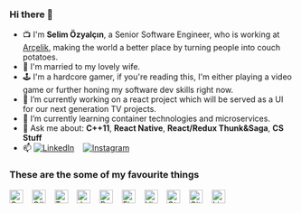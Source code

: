 ### Hi there 👋

<!--
**Galdoren/Galdoren** is a ✨ _special_ ✨ repository because its `README.md` (this file) appears on your GitHub profile.

Here are some ideas to get you started:

- 🔭 I’m currently working on ...
- 🌱 I’m currently learning ...
- 👯 I’m looking to collaborate on ...
- 🤔 I’m looking for help with ...
- 💬 Ask me about ...
- 📫 How to reach me: ...
- 😄 Pronouns: ...
- ⚡ Fun fact: ...
-->

- 📺 I'm **Selim Özyalçın**, a Senior Software Engineer, who is working at [Arçelik](https://www.arcelik.com.tr/), making the world a better place by turning people into couch potatoes.
- 💍 I'm married to my lovely wife.
- 🕹 I'm a hardcore gamer, if you're reading this, I'm either playing a video game or further honing my software dev skills right now.
- 🔭 I’m currently working on a react project which will be served as a UI for our next generation TV projects.
- 🌱 I’m currently learning container technologies and microservices.
- 💬 Ask me about: **C++11**, **React Native**, **React/Redux Thunk&Saga**, **CS Stuff**
- 📫 [![LinkedIn](https://img.shields.io/badge/linkedin-%230077B5.svg?&style=for-the-badge&logo=linkedin&logoColor=white)](https://www.linkedin.com/in/selim-%C3%B6zyal%C3%A7in-b2634256/)&nbsp;&nbsp;&nbsp;&nbsp;[![Instagram](https://img.shields.io/badge/instagram-%23E4405F.svg?&style=for-the-badge&logo=instagram&logoColor=white)](https://www.instagram.com/ozyalcinselim/)

### These are the some of my favourite things
<img src="https://raw.githubusercontent.com/isocpp/logos/master/cpp_logo.svg" alt="C++" height="24px">&nbsp;&nbsp;&nbsp;&nbsp;<img src="https://upload.wikimedia.org/wikipedia/commons/7/7a/C_Sharp_logo.svg" alt="C#" height="24px">&nbsp;&nbsp;&nbsp;&nbsp;<img src="https://raw.githubusercontent.com/remojansen/logo.ts/master/ts.png" alt="TypeScript" height="24">&nbsp;&nbsp;&nbsp;&nbsp;<img src="https://upload.wikimedia.org/wikipedia/commons/9/99/Unofficial_JavaScript_logo_2.svg" alt="JavaScript" height="24">&nbsp;&nbsp;&nbsp;&nbsp;<img src="https://upload.wikimedia.org/wikipedia/commons/a/a7/React-icon.svg" alt="React" height="24">&nbsp;&nbsp;&nbsp;&nbsp;<img src="https://upload.wikimedia.org/wikipedia/commons/3/37/Firebase_Logo.svg" alt="Firebase" height="24">&nbsp;&nbsp;&nbsp;&nbsp;<img src="https://upload.wikimedia.org/wikipedia/commons/9/9a/Visual_Studio_Code_1.35_icon.svg" alt="Visual Studio Code" height="24">&nbsp;&nbsp;&nbsp;&nbsp;<img src="https://upload.wikimedia.org/wikipedia/commons/0/0b/Qt_logo_2016.svg" alt="Qt" height="24">&nbsp;&nbsp;&nbsp;&nbsp;<img src="https://upload.wikimedia.org/wikipedia/commons/3/3f/Git_icon.svg" alt="Git" height="24">&nbsp;&nbsp;&nbsp;&nbsp;<img src="https://upload.wikimedia.org/wikipedia/commons/3/35/Tux.svg" alt="Linux" height="24">
